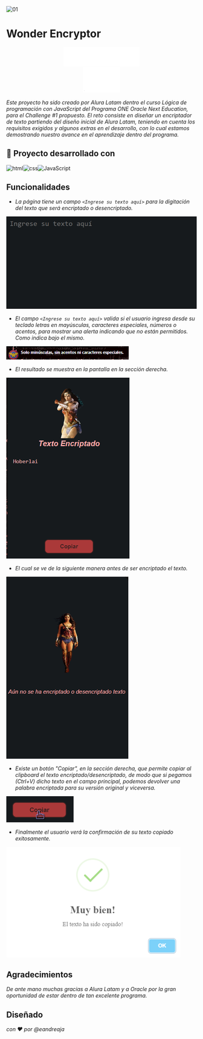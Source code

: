 ![01](https://github.com/user-attachments/assets/51119d41-8dcc-4665-914f-5cf73bb6459a)

# Wonder Encryptor
<div align="center"><img src="img/logo-aluralatam-oracle.svg" width="200"/></div>
<div align="center"><img src="img/rh03-one-v-black-lad2.png" width="100"/></div>

_Este proyecto ha sido creado por Alura Latam dentro el curso Lógica de programación con JavaScript del Programa ONE Oracle Next Education, para el Challenge #1 propuesto. El reto consiste en diseñar un encriptador de texto partiendo del diseño inicial de Alura Latam, teniendo en cuenta los requisitos exigidos y algunos extras en el desarrollo, con lo cual estamos demostrando nuestro avance en el aprendizaje dentro del programa._

## 🔧 Proyecto desarrollado con

<img src="https://img.icons8.com/color/344/html-5--v1.png" alt="html" width="50"/><img src="https://img.icons8.com/color/344/css3.png" alt="css" width="50"/><img src="https://img.icons8.com/color/344/javascript--v1.png" alt="JavaScript" width="50"/>

## Funcionalidades 

* _La página tiene un campo `<Ingrese su texto aquí>` para la digitación del texto que será encriptado o desencriptado._

![alt text](img/Readme-02.png)

* _El campo `<Ingrese su texto aquí>` valida si el usuario ingresa desde su teclado letras en mayúsculas, caracteres especiales, números o acentos, para mostrar una alerta indicando que no están permitidos. Como indica bajo el mismo._

![alt text](img/Readme-03.png)

* _El resultado se muestra en la pantalla en la sección derecha._

![alt text](img/Readme-04.png)

* _El cual se ve de la siguiente manera antes de ser encriptado el texto._

![alt text](img/Readme-05.png)

* _Existe un botón "Copiar", en la sección derecha, que permite copiar al clipboard el texto encriptado/desencriptado, de modo que si pegamos (Ctrl+V) dicho texto en el campo principal, podemos devolver una palabra encriptada para su versión original y viceversa._

![alt text](img/Readme-06.png)

* _Finalmente el usuario verá la confirmación de su texto copiado exitosamente._

![alt text](img/Readme-07.png)


## Agradecimientos

_De ante mano muchas gracias a Alura Latam y a Oracle por la gran oportunidad de estar dentro de tan excelente programa._

## Diseñado

_con ❤️ por @eandreaja_
